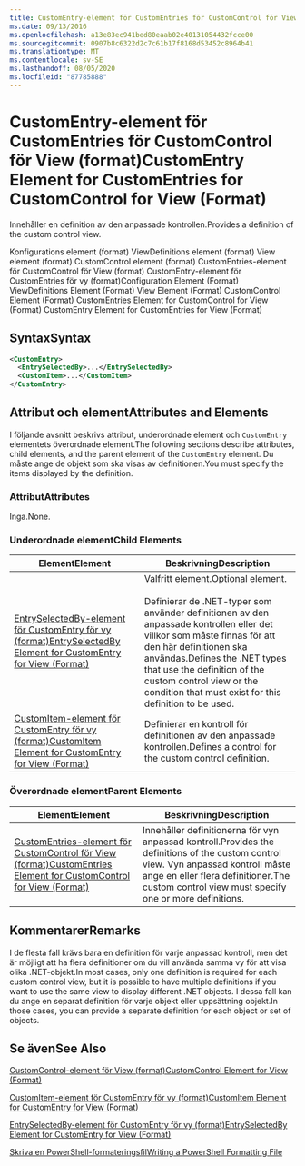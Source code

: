 ```yaml
---
title: CustomEntry-element för CustomEntries för CustomControl för View (format) | Microsoft Docs
ms.date: 09/13/2016
ms.openlocfilehash: a13e83ec941bed80eaab02e40131054432fcce00
ms.sourcegitcommit: 0907b8c6322d2c7c61b17f8168d53452c8964b41
ms.translationtype: MT
ms.contentlocale: sv-SE
ms.lasthandoff: 08/05/2020
ms.locfileid: "87785888"
---
```

# <a name="customentry-element-for-customentries-for-customcontrol-for-view-format"></a><span data-ttu-id="73558-102">CustomEntry-element för CustomEntries för CustomControl för View (format)</span><span class="sxs-lookup"><span data-stu-id="73558-102">CustomEntry Element for CustomEntries for CustomControl for View (Format)</span></span>

<span data-ttu-id="73558-103">Innehåller en definition av den anpassade kontrollen.</span><span class="sxs-lookup"><span data-stu-id="73558-103">Provides a definition of the custom control view.</span></span>

<span data-ttu-id="73558-104">Konfigurations element (format) ViewDefinitions element (format) View element (format) CustomControl element (format) CustomEntries-element för CustomControl för View (format) CustomEntry-element för CustomEntries för vy (format)</span><span class="sxs-lookup"><span data-stu-id="73558-104">Configuration Element (Format) ViewDefinitions Element (Format) View Element (Format) CustomControl Element (Format) CustomEntries Element for CustomControl for View (Format) CustomEntry Element for CustomEntries for View (Format)</span></span>

## <a name="syntax"></a><span data-ttu-id="73558-105">Syntax</span><span class="sxs-lookup"><span data-stu-id="73558-105">Syntax</span></span>

```xml
<CustomEntry>
  <EntrySelectedBy>...</EntrySelectedBy>
  <CustomItem>...</CustomItem>
</CustomEntry>
```

## <a name="attributes-and-elements"></a><span data-ttu-id="73558-106">Attribut och element</span><span class="sxs-lookup"><span data-stu-id="73558-106">Attributes and Elements</span></span>

<span data-ttu-id="73558-107">I följande avsnitt beskrivs attribut, underordnade element och `CustomEntry` elementets överordnade element.</span><span class="sxs-lookup"><span data-stu-id="73558-107">The following sections describe attributes, child elements, and the parent element of the `CustomEntry` element.</span></span> <span data-ttu-id="73558-108">Du måste ange de objekt som ska visas av definitionen.</span><span class="sxs-lookup"><span data-stu-id="73558-108">You must specify the items displayed by the definition.</span></span>

### <a name="attributes"></a><span data-ttu-id="73558-109">Attribut</span><span class="sxs-lookup"><span data-stu-id="73558-109">Attributes</span></span>

<span data-ttu-id="73558-110">Inga.</span><span class="sxs-lookup"><span data-stu-id="73558-110">None.</span></span>

### <a name="child-elements"></a><span data-ttu-id="73558-111">Underordnade element</span><span class="sxs-lookup"><span data-stu-id="73558-111">Child Elements</span></span>

|<span data-ttu-id="73558-112">Element</span><span class="sxs-lookup"><span data-stu-id="73558-112">Element</span></span>|<span data-ttu-id="73558-113">Beskrivning</span><span class="sxs-lookup"><span data-stu-id="73558-113">Description</span></span>|
|-------------|-----------------|
|[<span data-ttu-id="73558-114">EntrySelectedBy-element för CustomEntry för vy (format)</span><span class="sxs-lookup"><span data-stu-id="73558-114">EntrySelectedBy Element for CustomEntry for View (Format)</span></span>](./entryselectedby-element-for-customentry-for-customcontrol-for-view-format.md)|<span data-ttu-id="73558-115">Valfritt element.</span><span class="sxs-lookup"><span data-stu-id="73558-115">Optional element.</span></span><br /><br /> <span data-ttu-id="73558-116">Definierar de .NET-typer som använder definitionen av den anpassade kontrollen eller det villkor som måste finnas för att den här definitionen ska användas.</span><span class="sxs-lookup"><span data-stu-id="73558-116">Defines the .NET types that use the definition of the custom control view or the condition that must exist for this definition to be used.</span></span>|
|[<span data-ttu-id="73558-117">CustomItem-element för CustomEntry för vy (format)</span><span class="sxs-lookup"><span data-stu-id="73558-117">CustomItem Element for CustomEntry for View (Format)</span></span>](./customitem-element-for-customentry-for-customcontrol-for-view-format.md)|<span data-ttu-id="73558-118">Definierar en kontroll för definitionen av den anpassade kontrollen.</span><span class="sxs-lookup"><span data-stu-id="73558-118">Defines a control for the custom control definition.</span></span>|

### <a name="parent-elements"></a><span data-ttu-id="73558-119">Överordnade element</span><span class="sxs-lookup"><span data-stu-id="73558-119">Parent Elements</span></span>

|<span data-ttu-id="73558-120">Element</span><span class="sxs-lookup"><span data-stu-id="73558-120">Element</span></span>|<span data-ttu-id="73558-121">Beskrivning</span><span class="sxs-lookup"><span data-stu-id="73558-121">Description</span></span>|
|-------------|-----------------|
|[<span data-ttu-id="73558-122">CustomEntries-element för CustomControl för View (format)</span><span class="sxs-lookup"><span data-stu-id="73558-122">CustomEntries Element for CustomControl for View (Format)</span></span>](./customentries-element-for-customcontrol-for-view-format.md)|<span data-ttu-id="73558-123">Innehåller definitionerna för vyn anpassad kontroll.</span><span class="sxs-lookup"><span data-stu-id="73558-123">Provides the definitions of the custom control view.</span></span> <span data-ttu-id="73558-124">Vyn anpassad kontroll måste ange en eller flera definitioner.</span><span class="sxs-lookup"><span data-stu-id="73558-124">The custom control view must specify one or more definitions.</span></span>|

## <a name="remarks"></a><span data-ttu-id="73558-125">Kommentarer</span><span class="sxs-lookup"><span data-stu-id="73558-125">Remarks</span></span>

<span data-ttu-id="73558-126">I de flesta fall krävs bara en definition för varje anpassad kontroll, men det är möjligt att ha flera definitioner om du vill använda samma vy för att visa olika .NET-objekt.</span><span class="sxs-lookup"><span data-stu-id="73558-126">In most cases, only one definition is required for each custom control view, but it is possible to have multiple definitions if you want to use the same view to display different .NET objects.</span></span> <span data-ttu-id="73558-127">I dessa fall kan du ange en separat definition för varje objekt eller uppsättning objekt.</span><span class="sxs-lookup"><span data-stu-id="73558-127">In those cases, you can provide a separate definition for each object or set of objects.</span></span>

## <a name="see-also"></a><span data-ttu-id="73558-128">Se även</span><span class="sxs-lookup"><span data-stu-id="73558-128">See Also</span></span>

[<span data-ttu-id="73558-129">CustomControl-element för View (format)</span><span class="sxs-lookup"><span data-stu-id="73558-129">CustomControl Element for View (Format)</span></span>](./customcontrol-element-for-view-format.md)

[<span data-ttu-id="73558-130">CustomItem-element för CustomEntry för vy (format)</span><span class="sxs-lookup"><span data-stu-id="73558-130">CustomItem Element for CustomEntry for View (Format)</span></span>](./customitem-element-for-customentry-for-customcontrol-for-view-format.md)

[<span data-ttu-id="73558-131">EntrySelectedBy-element för CustomEntry för vy (format)</span><span class="sxs-lookup"><span data-stu-id="73558-131">EntrySelectedBy Element for CustomEntry for View (Format)</span></span>](./entryselectedby-element-for-customentry-for-customcontrol-for-view-format.md)

[<span data-ttu-id="73558-132">Skriva en PowerShell-formateringsfil</span><span class="sxs-lookup"><span data-stu-id="73558-132">Writing a PowerShell Formatting File</span></span>](./writing-a-powershell-formatting-file.md)
